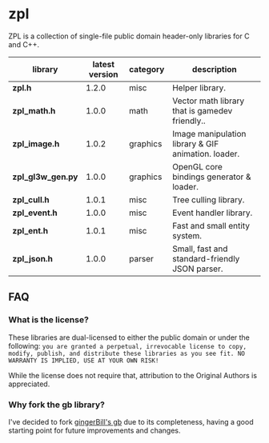 # zpl

ZPL is a collection of single-file public domain header-only libraries for C and C++.

library             | latest version | category | description
--------------------|----------------|----------|-------------
**zpl.h**           | 1.2.0          | misc     | Helper library.
**zpl_math.h**      | 1.0.0          | math     | Vector math library that is gamedev friendly..
**zpl_image.h**     | 1.0.2          | graphics | Image manipulation library &amp; GIF animation. loader.
**zpl_gl3w_gen.py** | 1.0.0          | graphics | OpenGL core bindings generator &amp; loader.
**zpl_cull.h**      | 1.0.1          | misc     | Tree culling library.
**zpl_event.h**     | 1.0.0          | misc     | Event handler library.
**zpl_ent.h**       | 1.0.1          | misc     | Fast and small entity system.
**zpl_json.h**      | 1.0.0          | parser   | Small, fast and standard-friendly JSON parser.

## FAQ

### What is the license?

These libraries are dual-licensed to either the public domain or under the following: `you are granted a perpetual, irrevocable license to copy, modify,
    publish, and distribute these libraries as you see fit. NO WARRANTY IS IMPLIED, USE AT YOUR OWN RISK!`

While the license does not require that, attribution to the Original Authors is appreciated.

### Why fork the **gb** library?

I've decided to fork [gingerBill's gb](https://github.com/gingerBill/gb) due to its completeness, having a good starting point for future improvements and changes.

